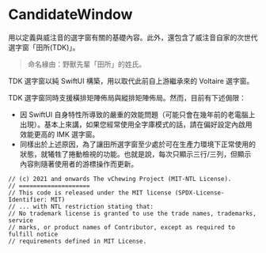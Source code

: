 # CandidateWindow

用以定義與威注音的選字窗有關的基礎內容。此外，還包含了威注音自家的次世代選字窗「田所(TDK)」。

> 命名緣由：野獸先輩「田所」的姓氏。

TDK 選字窗以純 SwiftUI 構築，用以取代此前自上游繼承來的 Voltaire 選字窗。

TDK 選字窗同時支援橫排矩陣佈局與縱排矩陣佈局。然而，目前有下述侷限：

- 因 SwiftUI 自身特性所導致的嚴重的效能問題（可能只會在幾年前的老電腦上出現）。基本上來講，如果您經常使用全字庫模式的話，請在偏好設定內啟用效能更高的 IMK 選字窗。
- 同樣出於上述原因，為了讓田所選字窗至少處於可在生產力環境下正常使用的狀態，就犧牲了捲動檢視的功能。也就是說，每次只顯示三行/三列，但顯示內容則隨著使用者的游標操作而更新。

```
// (c) 2021 and onwards The vChewing Project (MIT-NTL License).
// ====================
// This code is released under the MIT license (SPDX-License-Identifier: MIT)
// ... with NTL restriction stating that:
// No trademark license is granted to use the trade names, trademarks, service
// marks, or product names of Contributor, except as required to fulfill notice
// requirements defined in MIT License.
```
